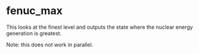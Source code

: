 # fenuc_max

This looks at the finest level and outputs the state where the nuclear
energy generation is greatest.

Note: this does not work in parallel.
